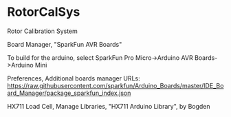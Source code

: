 # RotorCalSys
Rotor Calibration System

Board Manager, "SparkFun AVR Boards"

To build for the arduino, select
SparkFun Pro Micro->Arduino AVR Boards->Arduino Mini

Preferences, Additional boards manager URLs:
https://raw.githubusercontent.com/sparkfun/Arduino_Boards/master/IDE_Board_Manager/package_sparkfun_index.json


HX711 Load Cell,
Manage Libraries, "HX711 Arduino Library", by Bogden